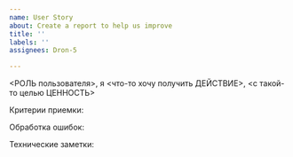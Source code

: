 ```yaml
---
name: User Story
about: Create a report to help us improve
title: ''
labels: ''
assignees: Dron-5

---
```


<РОЛЬ пользователя>, я <что-то хочу получить ДЕЙСТВИЕ>, <с такой-то целью ЦЕННОСТЬ>

Критерии приемки:

Обработка ошибок:

Технические заметки:
